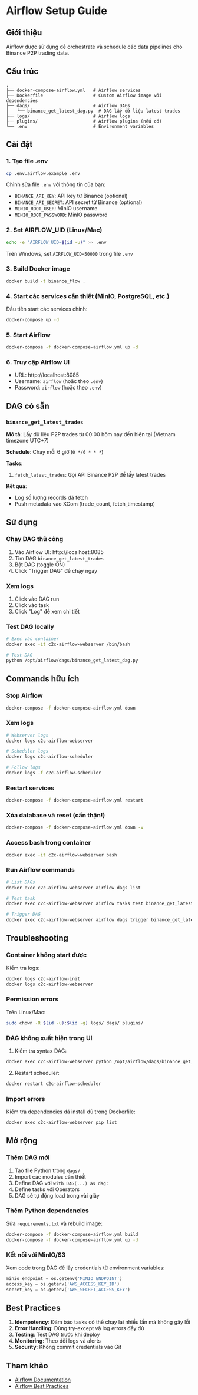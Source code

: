 # Airflow Setup Guide

## Giới thiệu

Airflow được sử dụng để orchestrate và schedule các data pipelines cho Binance P2P trading data.

## Cấu trúc

```
.
├── docker-compose-airflow.yml   # Airflow services
├── Dockerfile                   # Custom Airflow image với dependencies
├── dags/                        # Airflow DAGs
│   └── binance_get_latest_dag.py  # DAG lấy dữ liệu latest trades
├── logs/                        # Airflow logs
├── plugins/                     # Airflow plugins (nếu có)
└── .env                         # Environment variables
```

## Cài đặt

### 1. Tạo file .env

```bash
cp .env.airflow.example .env
```

Chỉnh sửa file `.env` với thông tin của bạn:
- `BINANCE_API_KEY`: API key từ Binance (optional)
- `BINANCE_API_SECRET`: API secret từ Binance (optional)
- `MINIO_ROOT_USER`: MinIO username
- `MINIO_ROOT_PASSWORD`: MinIO password

### 2. Set AIRFLOW_UID (Linux/Mac)

```bash
echo -e "AIRFLOW_UID=$(id -u)" >> .env
```

Trên Windows, set `AIRFLOW_UID=50000` trong file `.env`

### 3. Build Docker image

```bash
docker build -t binance_flow .
```

### 4. Start các services cần thiết (MinIO, PostgreSQL, etc.)

Đầu tiên start các services chính:

```bash
docker-compose up -d
```

### 5. Start Airflow

```bash
docker-compose -f docker-compose-airflow.yml up -d
```

### 6. Truy cập Airflow UI

- URL: http://localhost:8085
- Username: `airflow` (hoặc theo `.env`)
- Password: `airflow` (hoặc theo `.env`)

## DAG có sẵn

### `binance_get_latest_trades`

**Mô tả**: Lấy dữ liệu P2P trades từ 00:00 hôm nay đến hiện tại (Vietnam timezone UTC+7)

**Schedule**: Chạy mỗi 6 giờ (`0 */6 * * *`)

**Tasks**:
1. `fetch_latest_trades`: Gọi API Binance P2P để lấy latest trades

**Kết quả**:
- Log số lượng records đã fetch
- Push metadata vào XCom (trade_count, fetch_timestamp)

## Sử dụng

### Chạy DAG thủ công

1. Vào Airflow UI: http://localhost:8085
2. Tìm DAG `binance_get_latest_trades`
3. Bật DAG (toggle ON)
4. Click "Trigger DAG" để chạy ngay

### Xem logs

1. Click vào DAG run
2. Click vào task
3. Click "Log" để xem chi tiết

### Test DAG locally

```bash
# Exec vào container
docker exec -it c2c-airflow-webserver /bin/bash

# Test DAG
python /opt/airflow/dags/binance_get_latest_dag.py
```

## Commands hữu ích

### Stop Airflow

```bash
docker-compose -f docker-compose-airflow.yml down
```

### Xem logs

```bash
# Webserver logs
docker logs c2c-airflow-webserver

# Scheduler logs
docker logs c2c-airflow-scheduler

# Follow logs
docker logs -f c2c-airflow-scheduler
```

### Restart services

```bash
docker-compose -f docker-compose-airflow.yml restart
```

### Xóa database và reset (cẩn thận!)

```bash
docker-compose -f docker-compose-airflow.yml down -v
```

### Access bash trong container

```bash
docker exec -it c2c-airflow-webserver bash
```

### Run Airflow commands

```bash
# List DAGs
docker exec c2c-airflow-webserver airflow dags list

# Test task
docker exec c2c-airflow-webserver airflow tasks test binance_get_latest_trades fetch_latest_trades 2025-01-01

# Trigger DAG
docker exec c2c-airflow-webserver airflow dags trigger binance_get_latest_trades
```

## Troubleshooting

### Container không start được

Kiểm tra logs:
```bash
docker logs c2c-airflow-init
docker logs c2c-airflow-webserver
```

### Permission errors

Trên Linux/Mac:
```bash
sudo chown -R $(id -u):$(id -g) logs/ dags/ plugins/
```

### DAG không xuất hiện trong UI

1. Kiểm tra syntax DAG:
```bash
docker exec c2c-airflow-webserver python /opt/airflow/dags/binance_get_latest_dag.py
```

2. Restart scheduler:
```bash
docker restart c2c-airflow-scheduler
```

### Import errors

Kiểm tra dependencies đã install đủ trong Dockerfile:
```bash
docker exec c2c-airflow-webserver pip list
```

## Mở rộng

### Thêm DAG mới

1. Tạo file Python trong `dags/`
2. Import các modules cần thiết
3. Define DAG với `with DAG(...) as dag:`
4. Define tasks với Operators
5. DAG sẽ tự động load trong vài giây

### Thêm Python dependencies

Sửa `requirements.txt` và rebuild image:
```bash
docker-compose -f docker-compose-airflow.yml build
docker-compose -f docker-compose-airflow.yml up -d
```

### Kết nối với MinIO/S3

Xem code trong DAG để lấy credentials từ environment variables:
```python
minio_endpoint = os.getenv('MINIO_ENDPOINT')
access_key = os.getenv('AWS_ACCESS_KEY_ID')
secret_key = os.getenv('AWS_SECRET_ACCESS_KEY')
```

## Best Practices

1. **Idempotency**: Đảm bảo tasks có thể chạy lại nhiều lần mà không gây lỗi
2. **Error Handling**: Dùng try-except và log errors đầy đủ
3. **Testing**: Test DAG trước khi deploy
4. **Monitoring**: Theo dõi logs và alerts
5. **Security**: Không commit credentials vào Git

## Tham khảo

- [Airflow Documentation](https://airflow.apache.org/docs/)
- [Airflow Best Practices](https://airflow.apache.org/docs/apache-airflow/stable/best-practices.html)

